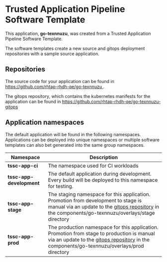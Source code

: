 # Trusted Application Pipeline Software Template

This application, **go-texnnuzu**, was created from a Trusted Application Pipeline Software Template.

The software templates create a new source and gitops deployment repositories with a sample source application. 

## Repositories

The source code for your application can be found in [https://github.com/rhtap-rhdh-qe/go-texnnuzu ](https://github.com/rhtap-rhdh-qe/go-texnnuzu ).
 
The gitops repository, which contains the kubernetes manifests for the application can be found in 
[https://github.com/rhtap-rhdh-qe/go-texnnuzu-gitops ](https://github.com/rhtap-rhdh-qe/go-texnnuzu-gitops ) 

## Application namespaces 

The default application will be found in the following namespaces. Applications can be deployed into unique namespaces or multiple software templates can also bet generated into the same group namespaces.  

|  Namespace   |  Description   |  
| -------- | -------- |
| **tssc-app-ci** | The namespace used for CI workloads |
| **tssc-app-development** | The default application during development. Every build will be deployed to this namespace for testing. |
| **tssc-app-stage** | The staging namespace for this application. Promotion from development to stage is manual via an update to the [gitops repository](https://github.com/rhtap-rhdh-qe/go-texnnuzu-gitops ) in the components/go-texnnuzu/overlays/stage directory |
| **tssc-app-prod** | The production namespace for this application. Promotion from stage to production is manual via an update to the [gitops repository](https://github.com/rhtap-rhdh-qe/go-texnnuzu-gitops ) in the components/go-texnnuzu/overlays/prod directory |